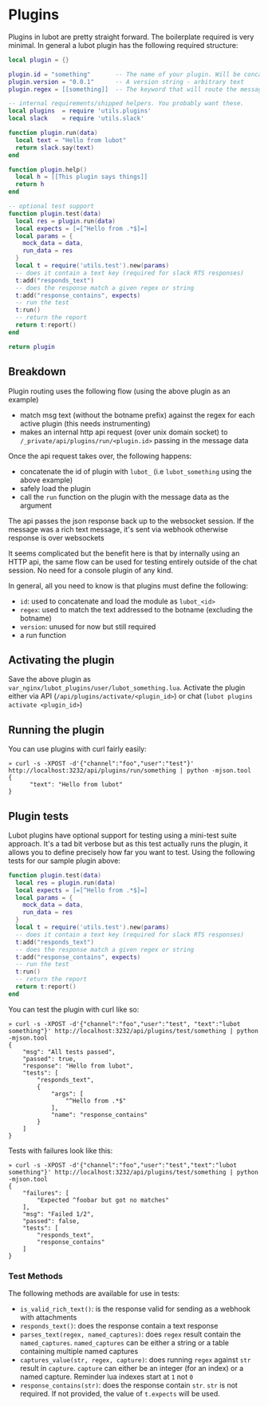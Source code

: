 # Plugins
Plugins in lubot are pretty straight forward. The boilerplate required is very minimal. In general a lubot plugin has the following required structure:

```lua
local plugin = {}

plugin.id = "something"       -- The name of your plugin. Will be concatenated with `lubot_` to locate the module
plugin.version = "0.0.1"      -- A version string - arbitrary text
plugin.regex = [[something]]  -- The keyword that will route the message to this plugin. Never use a start-of-string token here 

-- internal requirements/shipped helpers. You probably want these.
local plugins  = require 'utils.plugins'
local slack    = require 'utils.slack'

function plugin.run(data)
  local text = "Hello from lubot"
  return slack.say(text)
end

function plugin.help()
  local h = [[This plugin says things]]
  return h
end

-- optional test support
function plugin.test(data)
  local res = plugin.run(data)
  local expects = [=[^Hello from .*$]=]
  local params = {
    mock_data = data,
    run_data = res
  }
  local t = require('utils.test').new(params)
  -- does it contain a text key (required for slack RTS responses)
  t:add("responds_text")
  -- does the response match a given regex or string
  t:add("response_contains", expects)
  -- run the test
  t:run()
  -- return the report
  return t:report()
end

return plugin
```

## Breakdown
Plugin routing uses the following flow (using the above plugin as an example)

- match msg text (without the botname prefix) against the regex for each active plugin (this needs instrumenting)
- makes an internal http api request (over unix domain socket) to `/_private/api/plugins/run/<plugin.id>` passing in the message data

Once the api request takes over, the following happens:

- concatenate the id of plugin with `lubot_` (i.e `lubot_something` using the above example)
- safely load the plugin
- call the `run` function on the plugin with the message data as the argument

The api passes the json response back up to the websocket session. If the message was a rich text message, it's sent via webhook otherwise response is over websockets

It seems complicated but the benefit here is that by internally using an HTTP api, the same flow can be used for testing entirely outside of the chat session. No need for a console plugin of any kind.

In general, all you need to know is that plugins must define the following:

- `id`: used to concatenate and load the module as `lubot_<id>`
- `regex`: used to match the text addressed to the botname (excluding the botname)
- `version`: unused for now but still required
- a run function

## Activating the plugin
Save the above plugin as `var_nginx/lubot_plugins/user/lubot_something.lua`.
Activate the plugin either via API (`/api/plugins/activate/<plugin_id>`) or chat (`lubot plugins activate <plugin_id>`)

## Running the plugin
You can use plugins with curl fairly easily:

```
» curl -s -XPOST -d'{"channel":"foo","user":"test"}' http://localhost:3232/api/plugins/run/something | python -mjson.tool
{
      "text": "Hello from lubot"
}
```


## Plugin tests
Lubot plugins have optional support for testing using a mini-test suite approach. It's a tad bit verbose but as this test actually runs the plugin, it allows you to define precisely how far you want to test. Using the following tests for our sample plugin above:

```lua
function plugin.test(data)
  local res = plugin.run(data)
  local expects = [=[^Hello from .*$]=]
  local params = {
    mock_data = data,
    run_data = res
  }
  local t = require('utils.test').new(params)
  -- does it contain a text key (required for slack RTS responses)
  t:add("responds_text")
  -- does the response match a given regex or string
  t:add("response_contains", expects)
  -- run the test
  t:run()
  -- return the report
  return t:report()
end
```

You can test the plugin with curl like so:

```
» curl -s -XPOST -d'{"channel":"foo","user":"test", "text":"lubot something"}' http://localhost:3232/api/plugins/test/something | python -mjson.tool
{
    "msg": "All tests passed",
    "passed": true,
    "response": "Hello from lubot",
    "tests": [
        "responds_text",
        {
            "args": [
                "^Hello from .*$"
            ],
            "name": "response_contains"
        }
    ]
}
```

Tests with failures look like this:

```
» curl -s -XPOST -d'{"channel":"foo","user":"test","text":"lubot something"}' http://localhost:3232/api/plugins/test/something | python -mjson.tool
{
    "failures": [
        "Expected ^foobar but got no matches"
    ],
    "msg": "Failed 1/2",
    "passed": false,
    "tests": [
        "responds_text",
        "response_contains"
    ]
}
```

### Test Methods
The following methods are available for use in tests:

- `is_valid_rich_text()`: is the response valid for sending as a webhook with attachments
- `responds_text()`: does the response contain a text response
- `parses_text(regex, named_captures)`: does `regex` result contain the `named_captures`. `named_captures` can be either a string or a table containing multiple named captures
- `captures_value(str, regex, capture)`: does running `regex` against `str` result in `capture`. `capture` can either be an integer (for an index) or a named capture. Reminder lua indexes start at `1` not `0`
- `response_contains(str)`: does the response contain `str`. `str` is not required. If not provided, the value of `t.expects` will be used.


